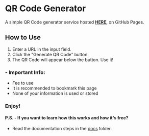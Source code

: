 # QR Code Generator
A simple QR Code generator service hosted [**HERE**](https://robert-z-lehr.github.io/QR-Code-Generator/), on GitHub Pages.

## How to Use
1. Enter a URL in the input field.
2. Click the "Generate QR Code" button.
3. The QR Code will appear below the button.
Use it!

### - Important Info:
- Fee to use
- It is recommended to bookmark this page
- None of your information is used or stored

### Enjoy!

#### P.S. - If you want to learn how this works and how it's free?
- Read the documentation steps in the [docs](https://github.com/robert-z-lehr/QR-Code-Generator/tree/main/docs) folder.
